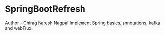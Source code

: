 # SpringBootRefresh
Author - Chirag Naresh Nagpal
Implement Spring basics, annotations, kafka and webFlux. 
